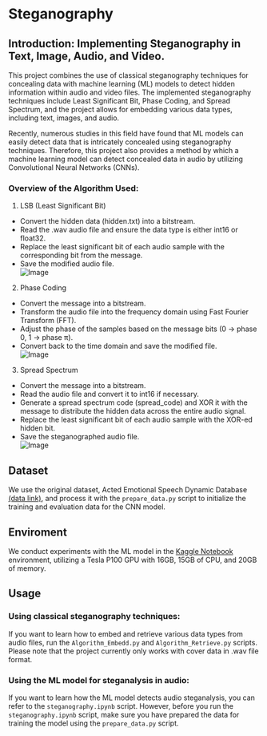 # Steganography
## Introduction: Implementing Steganography in Text, Image, Audio, and Video.

This project combines the use of classical steganography techniques for concealing data with machine learning (ML) models to detect hidden information within audio and video files. The implemented steganography techniques include Least Significant Bit, Phase Coding, and Spread Spectrum, and the project allows for embedding various data types, including text, images, and audio.

Recently, numerous studies in this field have found that ML models can easily detect data that is intricately concealed using steganography techniques. Therefore, this project also provides a method by which a machine learning model can detect concealed data in audio by utilizing Convolutional Neural Networks (CNNs).

### Overview of the Algorithm Used: 
1. LSB (Least Significant Bit)
* Convert the hidden data (hidden.txt) into a bitstream.
* Read the .wav audio file and ensure the data type is either int16 or float32.
* Replace the least significant bit of each audio sample with the corresponding bit from the message.
* Save the modified audio file.<br>
![Image](https://github.com/user-attachments/assets/5eaea1c6-1b35-45e2-9786-facf90824742)<br>

2. Phase Coding
* Convert the message into a bitstream.
* Transform the audio file into the frequency domain using Fast Fourier Transform (FFT).
* Adjust the phase of the samples based on the message bits (0 → phase 0, 1 → phase π).
* Convert back to the time domain and save the modified file.<br>
![Image](https://github.com/user-attachments/assets/09dd44bf-e5ae-4f03-8260-b7e1b126d979)<br>

3. Spread Spectrum
* Convert the message into a bitstream.
* Read the audio file and convert it to int16 if necessary.
* Generate a spread spectrum code (spread_code) and XOR it with the message to distribute the hidden data across the entire audio signal.
* Replace the least significant bit of each audio sample with the XOR-ed hidden bit.
* Save the steganographed audio file.<br>
![Image](https://github.com/user-attachments/assets/664754d0-7fe1-4578-ad27-ecbc10a7f8c8)<br>

## Dataset
We use the original dataset, Acted Emotional Speech Dynamic Database [(data link)](https://m3c.web.auth.gr/research/aesdd-speech-emotion-recognition/), and process it with the `prepare_data.py` script to initialize the training and evaluation data for the CNN model.

## Enviroment
We conduct experiments with the ML model in the [Kaggle Notebook](https://www.kaggle.com/) environment, utilizing a Tesla P100 GPU with 16GB, 15GB of CPU, and 20GB of memory.

## Usage
### Using classical steganography techniques:
If you want to learn how to embed and retrieve various data types from audio files, run the `Algorithm_Embedd.py` and `Algorithm_Retrieve.py` scripts. Please note that the project currently only works with cover data in .wav file format.

### Using the ML model for steganalysis in audio:
If you want to learn how the ML model detects audio steganalysis, you can refer to the `steganography.ipynb` script. However, before you run the `steganography.ipynb` script, make sure you have prepared the data for training the model using the `prepare_data.py` script.




